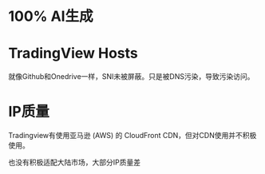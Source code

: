 # 100% AI生成
# TradingView Hosts

就像Github和Onedrive一样，SNI未被屏蔽。只是被DNS污染，导致污染访问。

# IP质量

Tradingview有使用亚马逊 (AWS) 的 CloudFront CDN，但对CDN使用并不积极使用。

也没有积极适配大陆市场，大部分IP质量差

